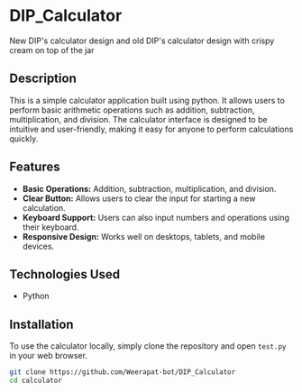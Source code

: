 # DIP_Calculator
New  DIP's calculator design and old DIP's calculator design with crispy cream on top of the jar

## Description
This is a simple calculator application built using python. It allows users to perform basic arithmetic operations such as addition, subtraction, multiplication, and division. The calculator interface is designed to be intuitive and user-friendly, making it easy for anyone to perform calculations quickly.

## Features
- **Basic Operations:** Addition, subtraction, multiplication, and division.
- **Clear Button:** Allows users to clear the input for starting a new calculation.
- **Keyboard Support:** Users can also input numbers and operations using their keyboard.
- **Responsive Design:** Works well on desktops, tablets, and mobile devices.

## Technologies Used
- Python

## Installation
To use the calculator locally, simply clone the repository and open `test.py` in your web browser.

```bash
git clone https://github.com/Weerapat-bot/DIP_Calculator
cd calculator
